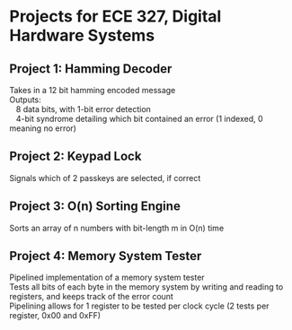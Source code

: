 # Projects for ECE 327, Digital Hardware Systems


## Project 1: Hamming Decoder
Takes in a 12 bit hamming encoded message  
Outputs:  
&nbsp;&nbsp; 8 data bits, with 1-bit error detection  
&nbsp;&nbsp; 4-bit syndrome detailing which bit contained an error (1 indexed, 0 meaning no error)  


## Project 2: Keypad Lock
Signals which of 2 passkeys are selected, if correct  

## Project 3: O(n) Sorting Engine
Sorts an array of n numbers with bit-length m in O(n) time  

## Project 4: Memory System Tester
Pipelined implementation of a memory system tester  
Tests all bits of each byte in the memory system by writing and reading to registers, and keeps track of the error count  
Pipelining allows for 1 register to be tested per clock cycle (2 tests per register, 0x00 and 0xFF)  
